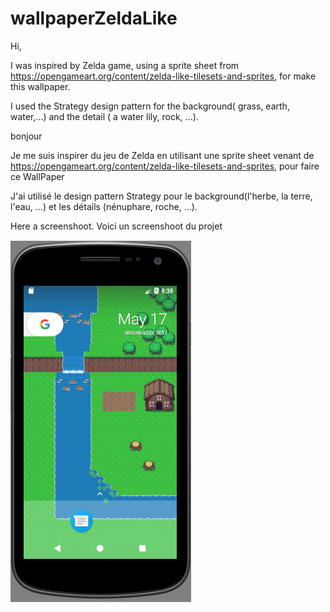 # wallpaperZeldaLike

Hi,

I was inspired by Zelda game, using a sprite sheet from https://opengameart.org/content/zelda-like-tilesets-and-sprites, for make this wallpaper.

I used the Strategy design pattern for the background( grass, earth, water,...) and the detail ( a water lily, rock, ...).

bonjour

Je me suis inspirer du jeu de Zelda en utilisant une sprite sheet venant de https://opengameart.org/content/zelda-like-tilesets-and-sprites, pour faire ce WallPaper

J'ai utilisé le design pattern Strategy pour le background(l'herbe, la terre, l'eau, ...) et les détails (nénuphare, roche, ...).


Here a screenshoot.
Voici un screenshoot du projet

<img src="https://github.com/JaySabel/wallpaperZeldaLike/blob/master/Screenshot%20(2).png"></img>
